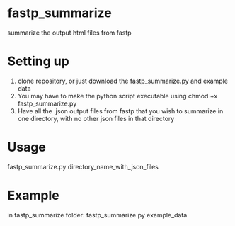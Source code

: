 # fastp_summarize
summarize the output html files from fastp

# Setting up
 1. clone repository, or just download the fastp_summarize.py and example data
 2. You may have to make the python script executable using chmod +x fastp_summarize.py
 3. Have all the .json output files from fastp that you wish to summarize in one directory, with no other json files 
in that directory

# Usage 
 fastp_summarize.py directory_name_with_json_files 

# Example
 in fastp_summarize folder:
 fastp_summarize.py example_data
